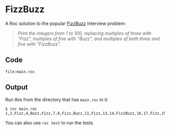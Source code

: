 # FizzBuzz

A Roc solution to the popular [FizzBuzz](https://en.wikipedia.org/wiki/Fizz_buzz) interview problem:

> *Print the integers from 1 to 100, replacing multiples of three with "Fizz", multiples of five with "Buzz", and multiples of both three and five with "FizzBuzz".*

## Code
```roc
file:main.roc
```

## Output

Run this from the directory that has `main.roc` in it:

```
$ roc main.roc
1,2,Fizz,4,Buzz,Fizz,7,8,Fizz,Buzz,11,Fizz,13,14,FizzBuzz,16,17,Fizz,19,Buzz,Fizz,22,23,Fizz,Buzz,26,Fizz,28,29,FizzBuzz,31,32,Fizz,34,Buzz,Fizz,37,38,Fizz,Buzz,41,Fizz,43,44,FizzBuzz,46,47,Fizz,49,Buzz,Fizz,52,53,Fizz,Buzz,56,Fizz,58,59,FizzBuzz,61,62,Fizz,64,Buzz,Fizz,67,68,Fizz,Buzz,71,Fizz,73,74,FizzBuzz,76,77,Fizz,79,Buzz,Fizz,82,83,Fizz,Buzz,86,Fizz,88,89,FizzBuzz,91,92,Fizz,94,Buzz,Fizz,97,98,Fizz,Buzz
```

You can also use `roc test` to run the tests.
